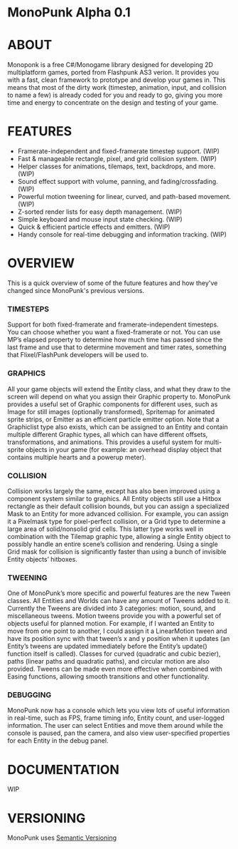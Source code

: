 ﻿MonoPunk Alpha 0.1
==================

ABOUT
=====

Monoponk is a free C#/Monogame library designed for developing 2D multiplatform games, ported from Flashpunk AS3 verion. It provides you with a fast, clean framework to prototype and develop your games in. This means that most of the dirty work (timestep, animation, input, and collision to name a few) is already coded for you and ready to go, giving you more time and energy to concentrate on the design and testing of your game.

FEATURES
========

* Framerate-independent and fixed-framerate timestep support. (WIP)
* Fast & manageable rectangle, pixel, and grid collision system. (WIP)
* Helper classes for animations, tilemaps, text, backdrops, and more. (WIP)
* Sound effect support with volume, panning, and fading/crossfading. (WIP)
* Powerful motion tweening for linear, curved, and path-based movement. (WIP)
* Z-sorted render lists for easy depth management. (WIP)
* Simple keyboard and mouse input state checking. (WIP)
* Quick & efficient particle effects and emitters. (WIP)
* Handy console for real-time debugging and information tracking. (WIP)

OVERVIEW
========

This is a quick overview of some of the future features and how they've changed since MonoPunk's previous versions.

### TIMESTEPS
Support for both fixed-framerate and framerate-independent timesteps. You can choose whether you want a fixed-framerate or not. You can use MP’s elapsed property to determine how much time has passed since the last frame and use that to determine movement and timer rates, something that Flixel/FlashPunk developers will be used to.

### GRAPHICS
All your game objects will extend the Entity class, and what they draw to the screen will depend on what you assign their Graphic property to. MonoPunk provides a useful set of Graphic components for different uses, such as Image for still images (optionally transformed), Spritemap for animated sprite strips, or Emitter as an efficient particle emitter option.
Note that a Graphiclist type also exists, which can be assigned to an Entity and contain multiple different Graphic types, all which can have different offsets, transformations, and animations. This provides a useful system for multi-sprite objects in your game (for example: an overhead display object that contains multiple hearts and a powerup meter).

### COLLISION
Collision works largely the same, except has also been improved using a component system similar to graphics. All Entity objects still use a Hitbox rectangle as their default collision bounds, but you can assign a specialized Mask to an Entity for more advanced collision. For example, you can assign it a Pixelmask type for pixel-perfect collision, or a Grid type to determine a large area of solid/nonsolid grid cells. This latter type works well in combination with the Tilemap graphic type, allowing a single Entity object to possibly handle an entire scene’s collision and rendering. Using a single Grid mask for collision is significantly faster than using a bunch of invisible Entity objects’ hitboxes.

### TWEENING
One of MonoPunk’s more specific and powerful features are the new Tween classes. All Entities and Worlds can have any amount of Tweens added to it. Currently the Tweens are divided into 3 categories: motion, sound, and miscellaneous tweens. Motion tweens provide you with a powerful set of objects useful for planned motion. For example, if I wanted an Entity to move from one point to another, I could assign it a LinearMotion tween and have its position sync with that tween’s x and y position when it updates (an Entity’s tweens are updated immediately before the Entity’s update() function itself is called). Classes for curved (quadratic and cubic bezier), paths (linear paths and quadratic paths), and circular motion are also provided. Tweens can be made even more effective when combined with Easing functions, allowing smooth transitions and other functionality.

### DEBUGGING
MonoPunk now has a console which lets you view lots of useful information in real-time, such as FPS, frame timing info, Entity count, and user-logged information. The user can select Entities and move them around while the console is paused, pan the camera, and also view user-specified properties for each Entity in the debug panel.


DOCUMENTATION
=============

WIP

VERSIONING
==========

MonoPunk uses [Semantic Versioning](http://semver.org/)

